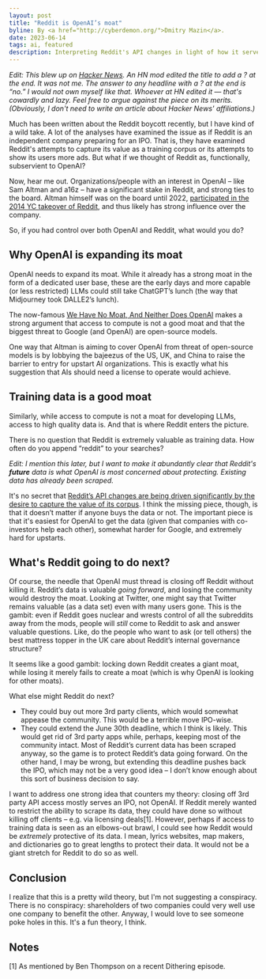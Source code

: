 ```yaml
---
layout: post
title: "Reddit is OpenAI’s moat"
byline: By <a href="http://cyberdemon.org/">Dmitry Mazin</a>.
date: 2023-06-14
tags: ai, featured
description: Interpreting Reddit's API changes in light of how it serves OpenAI.
---
```

*Edit: This blew up on [Hacker News](https://news.ycombinator.com/item?id=36325958). An HN mod edited the title to add a ? at the end. It was not me. The answer to any headline with a ? at the end is “no.” I would not own myself like that. Whoever at HN edited it — that's cowardly and lazy. Feel free to argue against the piece on its merits. (Obviously, I don't need to write an article about Hacker News' affiliations.)*

Much has been written about the Reddit boycott recently, but I have kind of a wild take. A lot of the analyses have examined the issue as if Reddit is an independent company preparing for an IPO. That is, they have examined Reddit's attempts to capture its value as a training corpus or its attempts to show its users more ads. But what if we thought of Reddit as, functionally, subservient to OpenAI?

Now, hear me out. Organizations/people with an interest in OpenAI – like Sam Altman and a16z – have a significant stake in Reddit, and strong ties to the board. Altman himself was on the board until 2022, [participated in the 2014 YC takeover of Reddit](https://blog.samaltman.com/a-new-team-at-reddit), and thus likely has strong influence over the company.

So, if you had control over both OpenAI and Reddit, what would you do?

## Why OpenAI is expanding its moat
OpenAI needs to expand its moat. While it already has a strong moat in the form of a dedicated user base, these are the early days and more capable (or less restricted) LLMs could still take ChatGPT’s lunch (the way that Midjourney took DALLE2’s lunch).

The now-famous [We Have No Moat, And Neither Does OpenAI](https://www.semianalysis.com/p/google-we-have-no-moat-and-neither) makes a strong argument that access to compute is not a good moat and that the biggest threat to Google (and OpenAI) are open-source models.

One way that Altman is aiming to cover OpenAI from threat of open-source models is by lobbying the bajeezus of the US, UK, and China to raise the barrier to entry for upstart AI organizations. This is exactly what his suggestion that AIs should need a license to operate would achieve.

## Training data is a good moat
Similarly, while access to compute is not a moat for developing LLMs, access to high quality data is. And that is where Reddit enters the picture.

There is no question that Reddit is extremely valuable as training data. How often do you append “reddit” to your searches?

*Edit: I mention this later, but I want to make it abundantly clear that Reddit's **future** data is what OpenAI is most concerned about protecting. Existing data has already been scraped.*

It's no secret that [Reddit’s API changes are being driven significantly by the desire to capture the value of its corpus](https://www.theverge.com/2023/4/18/23688463/reddit-developer-api-terms-change-monetization-ai). I think the missing piece, though, is that it doesn’t matter if anyone buys the data or not. The important piece is that it's easiest for OpenAI to get the data (given that companies with co-investors help each other), somewhat harder for Google, and extremely hard for upstarts.

## What's Reddit going to do next?
Of course, the needle that OpenAI must thread is closing off Reddit without killing it. Reddit’s data is valuable *going forward*, and losing the community would destroy the moat. Looking at Twitter, one might say that Twitter remains valuable (as a data set) even with many users gone. This is the gambit: even if Reddit goes nuclear and wrests control of all the subreddits away from the mods, people will *still* come to Reddit to ask and answer valuable questions. Like, do the people who want to ask (or tell others) the best mattress topper in the UK care about Reddit’s internal governance structure?

It seems like a good gambit: locking down Reddit creates a giant moat, while losing it merely fails to create a moat (which is why OpenAI is looking for other moats).

What else might Reddit do next?
* They could buy out more 3rd party clients, which would somewhat appease the community. This would be a terrible move IPO-wise.
* They could extend the June 30th deadline, which I think is likely. This would get rid of 3rd party apps while, perhaps, keeping most of the community intact. Most of Reddit’s current data has been scraped anyway, so the game is to protect Reddit’s data going forward. On the other hand, I may be wrong, but extending this deadline pushes back the IPO, which may not be a very good idea – I don’t know enough about this sort of business decision to say.

I want to address one strong idea that counters my theory: closing off 3rd party API access mostly serves an IPO, not OpenAI. If Reddit merely wanted to restrict the ability to scrape its data, they could have done so without killing off clients – e.g. via licensing deals[1]. However, perhaps if access to training data is seen as an elbows-out brawl, I could see how Reddit would be *extremely* protective of its data. I mean, lyrics websites, map makers, and dictionaries go to great lengths to protect their data. It would not be a giant stretch for Reddit to do so as well.

## Conclusion
I realize that this is a pretty wild theory, but I'm not suggesting a conspiracy. There is no conspiracy: shareholders of two companies could very well use one company to benefit the other. Anyway, I would love to see someone poke holes in this. It's a fun theory, I think.

## Notes
[1] As mentioned by Ben Thompson on a recent Dithering episode.
